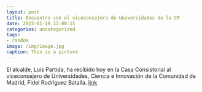 ```yaml
---
layout: post
title: Encuentro con el viceconsejero de Universidades de la CM
date: 2022-01-19 12:00:15
categories: uncategorized
tags:
- random
image: /img/image.jpg
caption: This is a picture
---
```

El alcalde, Luis Partida, ha recibido hoy en la Casa Consistorial al viceconsejero de Universidades, Ciencia e Innovación de la Comunidad de Madrid, Fidel Rodríguez Batalla.  [link](https://www.ayto-villacanada.es/tu-ayuntamiento/encuentro-con-el-viceconsejero-de-universidades-de-la-cm/)
